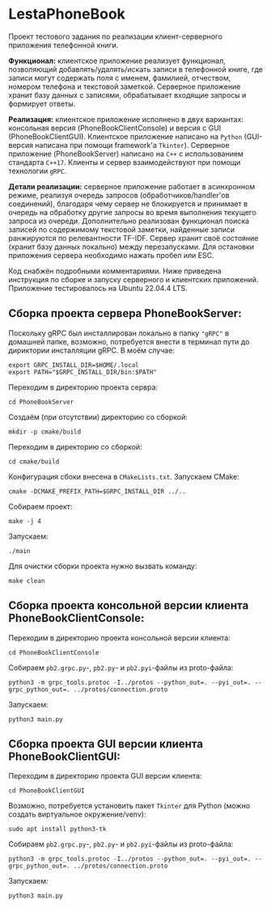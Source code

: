 # LestaPhoneBook

Проект тестового задания по реализации клиент-серверного приложения телефонной книги.

**Функционал:** клиентское приложение реализует функционал, позволяющий добавлять/удалять/искать записи в телефонной книге, где записи могут содержать поля с именем, фамилией, отчеством, номером телефона и текстовой заметкой. Серверное приложение хранит базу данных с записями, обрабатывает входящие запросы и формирует ответы.

**Реализация:** клиентское приложение исполнено в двух вариантах: консольная версия (PhoneBookClientConsole) и версия с GUI (PhoneBookClientGUI). Клиентское приложение написано на `Python` (GUI-версия написана при помощи framework'а `Tkinter`). Серверное приложение (PhoneBookServer) написано на `С++` с использованием стандарта `C++17`. Клиенты и сервер взаимодействуют при помощи технологии `gRPC`. 

**Детали реализации:** серверное приложение работает в асинхронном режиме, реализуя очередь запросов (обработчиков/handler'ов соединений), благодаря чему сервер не блокируется и принимает в очередь на обработку другие запросы во время выполнения текущего запроса из очереди. Дополнительно реализован функционал поиска записей по содержимому текстовой заметки, найденные записи ранжируются по релевантности TF-IDF. Сервер хранит своё состояние (хранит базу данных локально) между перезапусками. Для остановки приложения сервера необходимо нажать пробел или ESC.

Код снабжён подробными комментариями. Ниже приведена инструкция по сборке и запуску серверного и клиентских приложений. Приложение тестировалось на Ubuntu 22.04.4 LTS.

## Сборка проекта сервера PhoneBookServer:

Поскольку gRPC был инсталлирован локально в папку `"gRPC"` в домашней папке, возможно, потребуется внести в терминал пути до дириктории инсталляции gRPC. В моём случае:
```console
export GRPC_INSTALL_DIR=$HOME/.local
export PATH="$GRPC_INSTALL_DIR/bin:$PATH"
```

Переходим в директорию проекта сервра:
```console
cd PhoneBookServer
```

Создаём (при отсутствии) директорию со сборкой:
```console
mkdir -p cmake/build
```

Переходим в директорию со сборкой:
```console
cd cmake/build
```
Конфигурация сбоки внесена в `CMakeLists.txt`. Запускаем CMake:
```console
cmake -DCMAKE_PREFIX_PATH=$GRPC_INSTALL_DIR ../..
```

Собираем проект:
```console
make -j 4
```

Запускаем:
```console
./main
```

Для очистки сборки проекта нужно вызвать команду:
```console
make clean
```

## Сборка проекта консольной версии клиента PhoneBookClientConsole:

Переходим в директорию проекта консольной версии клиента:
```console
cd PhoneBookClientConsole
```

Собираем `pb2.grpc.py`-, `pb2.py`- и `pb2.pyi`-файлы из proto-файла:
```console
python3 -m grpc_tools.protoc -I../protos --python_out=. --pyi_out=. --grpc_python_out=. ../protos/connection.proto
```

Запускаем:
```console
python3 main.py
```

## Сборка проекта GUI версии клиента PhoneBookClientGUI:

Переходим в директорию проекта GUI версии клиента:
```console
cd PhoneBookClientGUI
```

Возможно, потребуется установить пакет `Tkinter` для Python (можно создать виртуальное окружение/venv):
```console
sudo apt install python3-tk
```

Собираем `pb2.grpc.py`-, `pb2.py`- и `pb2.pyi`-файлы из proto-файла:
```console
python3 -m grpc_tools.protoc -I../protos --python_out=. --pyi_out=. --grpc_python_out=. ../protos/connection.proto
```

Запускаем:
```console
python3 main.py
```
